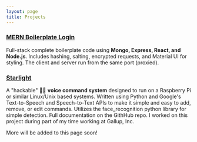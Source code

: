 ```yaml
---
layout: page
title: Projects
---
```


### [MERN Boilerplate Login](https://github.com/dannydenenberg/Material-ui-MERN-boilerplate)

Full-stack complete boilerplate code using **Mongo, Express, React, and Node.js**. Includes hashing, salting, encrypted requests, and Material UI for styling. The client and server run from the same port (proxied).

### [Starlight](https://github.com/dannydenenberg/Starlight)

A "hackable" 👨‍💻 **voice command system** designed to run on a Raspberry Pi or similar Linux/Unix based systems. Written using Python and Google's Text-to-Speech and Speech-to-Text APIs to make it simple and easy to add, remove, or edit commands. Utilizes the face_recognition python library for simple detection. Full documentation on the GithHub repo. I worked on this project during part of my time working at Gallup, Inc.

More will be added to this page soon!
